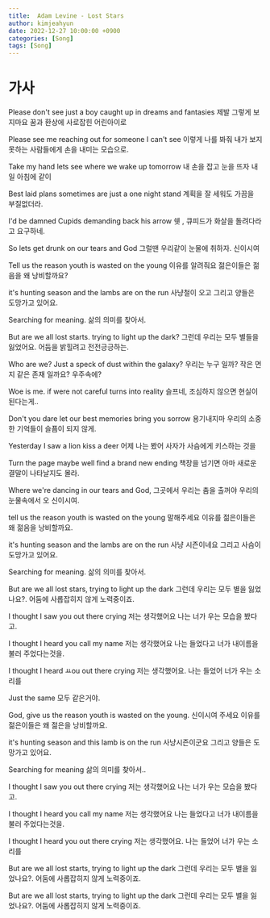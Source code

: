 ```yaml
---
title:  Adam Levine - Lost Stars
author: kimjeahyun
date: 2022-12-27 10:00:00 +0900
categories: [Song]
tags: [Song]
---
```


# 가사 

Please don't see just a boy caught up in dreams and fantasies
제발 그렇게 보지마요 꿈과 환상에 사로잡힌 어린아이로

Please see me reaching out for someone I can't see
이렇게 나를 봐줘 내가 보지 못하는 사람들에게 손을 내미는 모습으로.

Take my hand lets see where we wake up tomorrow 
내 손을 잡고 눈을 뜨자 내일 아침에 같이

Best laid plans sometimes are just a one night stand
계획을 잘 세워도 가끔을 부질없더라.

I'd be damned Cupids demanding back his arrow
쉣 , 큐피드가 화살을 돌려다라고 요구하네.

So lets get drunk on our tears and God
그럴땐 우리같이 눈물에 취하자. 신이시여

Tell us the reason youth is wasted on the young
이유를 알려줘요 젊은이들은 젊음을 왜 낭비할까요?

it's hunting season and the lambs are on the run
사냥철이 오고 그리고 양들은 도망가고 있어요.

Searching for meaning.
삶의 의미를 찾아서.

But are we all lost starts. trying to light up the dark?
그런데 우리는 모두 별들을 잃었어요. 어둠을 밝힐려고 전전긍긍하는.

Who are we? Just a speck of dust within the galaxy?
우리는 누구 일까? 작은 먼지 같은 존재 일까요? 우주속에?

Woe is me. if were not careful turns into reality
슬프네, 조심하지 않으면 현실이 된다는게..

Don't you dare let our best memories bring you sorrow
용기내지마 우리의 소중한 기억들이 슬픔이 되지 않게.

Yesterday I saw a lion kiss a deer
어제 나는 봤어 사자가 사슴에게 키스하는 것을

Turn the page maybe well find a brand new ending
책장을 넘기면 아마 새로운 결말이 나타날지도 몰라.

Where we're dancing in our tears and God,
그곳에서 우리는 춤을 출꺼야 우리의 눈물속에서 오 신이시여.

tell us the reason youth is wasted on the young
말해주세요 이유를 젊은이들은 왜 젊음을 낭비할까요.

it's hunting season and the lambs are on the run
사냥 시즌이네요 그리고 사슴이 도망가고 있어요.

Searching for meaning.
삶의 의미를 찾아서.

But are we all lost stars, trying to light up the dark
그런데 우리는 모두 별을 잃었나요?. 어둠에 사롭잡히지 않게 노력중이죠.

I thought I saw you out there crying
저는 생각했어요 나는 너가 우는 모습을 봤다고.

I thought I heard you call my name
저는 생각했어요 나는 들었다고 너가 내이름을 불러 주었다는것을.

I thought I heard ㅛou out there crying 
저는 생각했어요. 나는 들었어 너가 우는 소리를

Just the same
모두 같은거야.

God, give us the reason youth is wasted on the young.
신이시여 주세요 이유를 젊은이들은 왜 젊은을 낭비할까요.

it's hunting season and this lamb is on the run
사냥시즌이군요 그리고 양들은 도망가고 있어요.

Searching for meaning
삶의 의미를 찾아서..

I thought I saw you out there crying
저는 생각했어요 나는 너가 우는 모습을 봤다고.

I thought I heard you call my name
저는 생각했어요 나는 들었다고 너가 내이름을 불러 주었다는것을.

I thought I heard you out there crying
저는 생각했어요. 나는 들었어 너가 우는 소리를

But are we all lost starts, trying to light up the dark
그런데 우리는 모두 별을 잃었나요?. 어둠에 사롭잡히지 않게 노력중이죠.

But are we all lost starts, trying to light up the dark
그런데 우리는 모두 별을 잃었나요?. 어둠에 사롭잡히지 않게 노력중이죠.

